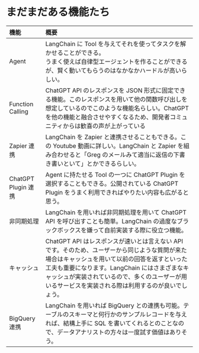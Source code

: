 # まだまだある機能たち

| 機能                | 概要                                                                                                                                                                                                                                                                                                  |
| :------------------ | :---------------------------------------------------------------------------------------------------------------------------------------------------------------------------------------------------------------------------------------------------------------------------------------------------- |
| Agent               | LangChain に Tool を与えてそれを使ってタスクを解かせることができる。<br>うまく使えば自律型エージェントを作ることができるが、賢く動いてもらうのはなかなかハードルが高いらしい。                                                                                                                        |
| Function Calling    | ChatGPT API のレスポンスを JSON 形式に固定できる機能。このレスポンスを用いて他の関数呼び出しを想定しているのでこのような機能名らしい。ChatGPT を他の機能と融合させやすくなるため、開発者コミュニティからは歓喜の声が上がっている                                                                      |
| Zapier 連携         | LangChain を Zapier と連携させることもできる。この Youtube 動画に詳しい。LangChain と Zapier を組み合わせると「Greg のメールみて適当に返信の下書き書いといて」とかできるらしい。                                                                                                                      |
| ChatGPT Plugin 連携 | Agent に持たせる Tool の一つに ChatGPT Plugin を選択することもできる。公開されている ChatGPT Plugin をうまく利用できればやりたい内容も広がると思う。                                                                                                                                                  |
| 非同期処理          | LangChain を用いれば非同期処理を用いて ChatGPT API を呼び出すことも簡単。LangChain の過度なブラックボックスを嫌って自前実装する際に役立つ機能。                                                                                                                                                       |
| キャッシュ          | ChatGPT API はレスポンスが速いとは言えない API です。そのため、ユーザーから同じような質問が来た場合はキャッシュを用いて以前の回答を返すといった工夫も重要になります。LangChain にはさまざまなキャッシュが実装されているので、多くのユーザーが用いるサービスを実装される際は利用するのが良いでしょう。 |
| BigQuery 連携       | LangChain を用いれば BigQuery との連携も可能。テーブルのスキーマと何行かのサンプルレコードを与えれば、結構上手に SQL を書いてくれるとのことなので、データアナリストの方々は一度試す価値はありそう。                                                                                                   |
